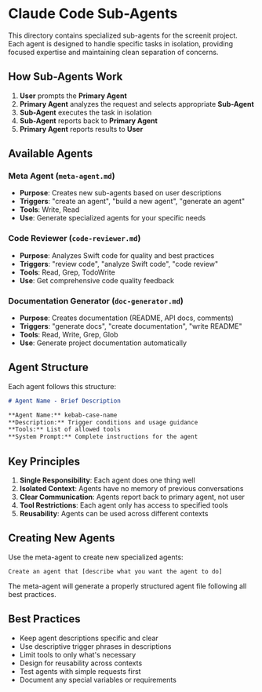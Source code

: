 # Claude Code Sub-Agents

This directory contains specialized sub-agents for the screenit project. Each agent is designed to handle specific tasks in isolation, providing focused expertise and maintaining clean separation of concerns.

## How Sub-Agents Work

1. **User** prompts the **Primary Agent**
2. **Primary Agent** analyzes the request and selects appropriate **Sub-Agent**
3. **Sub-Agent** executes the task in isolation
4. **Sub-Agent** reports back to **Primary Agent**  
5. **Primary Agent** reports results to **User**

## Available Agents

### Meta Agent (`meta-agent.md`)
- **Purpose**: Creates new sub-agents based on user descriptions
- **Triggers**: "create an agent", "build a new agent", "generate an agent"
- **Tools**: Write, Read
- **Use**: Generate specialized agents for your specific needs

### Code Reviewer (`code-reviewer.md`)  
- **Purpose**: Analyzes Swift code for quality and best practices
- **Triggers**: "review code", "analyze Swift code", "code review"
- **Tools**: Read, Grep, TodoWrite
- **Use**: Get comprehensive code quality feedback

### Documentation Generator (`doc-generator.md`)
- **Purpose**: Creates documentation (README, API docs, comments)
- **Triggers**: "generate docs", "create documentation", "write README"  
- **Tools**: Read, Write, Grep, Glob
- **Use**: Generate project documentation automatically

## Agent Structure

Each agent follows this structure:

```markdown
# Agent Name - Brief Description

**Agent Name:** kebab-case-name
**Description:** Trigger conditions and usage guidance
**Tools:** List of allowed tools
**System Prompt:** Complete instructions for the agent
```

## Key Principles

1. **Single Responsibility**: Each agent does one thing well
2. **Isolated Context**: Agents have no memory of previous conversations
3. **Clear Communication**: Agents report back to primary agent, not user
4. **Tool Restrictions**: Each agent only has access to specified tools
5. **Reusability**: Agents can be used across different contexts

## Creating New Agents

Use the meta-agent to create new specialized agents:

```
Create an agent that [describe what you want the agent to do]
```

The meta-agent will generate a properly structured agent file following all best practices.

## Best Practices

- Keep agent descriptions specific and clear
- Use descriptive trigger phrases in descriptions  
- Limit tools to only what's necessary
- Design for reusability across contexts
- Test agents with simple requests first
- Document any special variables or requirements